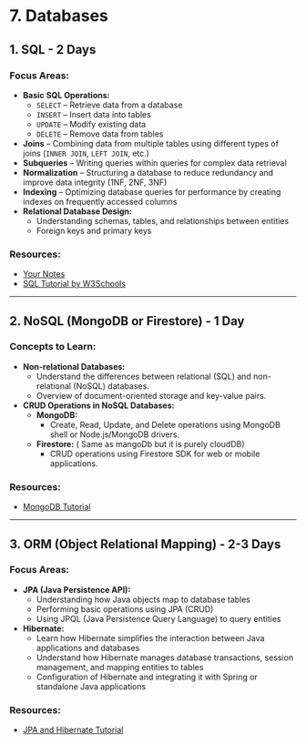 # 7. Databases

## 1. SQL - 2 Days

### Focus Areas:
- **Basic SQL Operations:**
  - `SELECT` – Retrieve data from a database
  - `INSERT` – Insert data into tables
  - `UPDATE` – Modify existing data
  - `DELETE` – Remove data from tables
- **Joins** – Combining data from multiple tables using different types of joins (`INNER JOIN`, `LEFT JOIN`, etc.)
- **Subqueries** – Writing queries within queries for complex data retrieval
- **Normalization** – Structuring a database to reduce redundancy and improve data integrity (1NF, 2NF, 3NF)
- **Indexing** – Optimizing database queries for performance by creating indexes on frequently accessed columns
- **Relational Database Design:**
  - Understanding schemas, tables, and relationships between entities
  - Foreign keys and primary keys

### Resources:
- [Your Notes](https://drive.google.com/drive/folders/1OeHQaGTxgvBakJIbQ1QC9grO7WqDkPDg)
- [SQL Tutorial by W3Schools](https://www.w3schools.com/sql/)

---

## 2. NoSQL (MongoDB or Firestore) - 1 Day

### Concepts to Learn:
- **Non-relational Databases:**
  - Understand the differences between relational (SQL) and non-relational (NoSQL) databases.
  - Overview of document-oriented storage and key-value pairs.
- **CRUD Operations in NoSQL Databases:**
  - **MongoDB:**
    - Create, Read, Update, and Delete operations using MongoDB shell or Node.js/MongoDB drivers.
  - **Firestore:** ( Same as mangoDb but it is purely cloudDB)
    - CRUD operations using Firestore SDK for web or mobile applications.

### Resources:
- [MongoDB Tutorial](https://www.w3schools.com/mongodb/mongodb_get_started.php)

---

## 3. ORM (Object Relational Mapping) - 2-3 Days

### Focus Areas:
- **JPA (Java Persistence API):**
  - Understanding how Java objects map to database tables
  - Performing basic operations using JPA (CRUD)
  - Using JPQL (Java Persistence Query Language) to query entities
- **Hibernate:**
  - Learn how Hibernate simplifies the interaction between Java applications and databases
  - Understand how Hibernate manages database transactions, session management, and mapping entities to tables
  - Configuration of Hibernate and integrating it with Spring or standalone Java applications

### Resources:
- [JPA and Hibernate Tutorial](https://www.baeldung.com/learn-jpa-hibernate)

